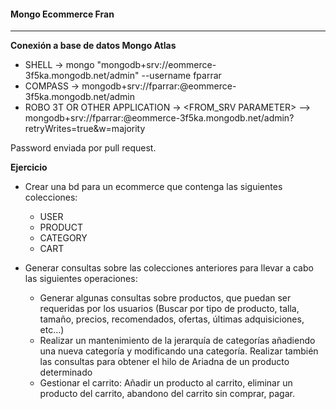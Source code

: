 #### Mongo Ecommerce Fran
---

__Conexión a base de datos Mongo Atlas__

- SHELL -> mongo "mongodb+srv://eommerce-3f5ka.mongodb.net/admin"  --username fparrar
- COMPASS -> mongodb+srv://fparrar:<password>@eommerce-3f5ka.mongodb.net/admin
- ROBO 3T OR OTHER APPLICATION -> <FROM_SRV PARAMETER> --> mongodb+srv://fparrar:<password>@eommerce-3f5ka.mongodb.net/admin?retryWrites=true&w=majority

Password enviada por pull request. 


__Ejercicio__

- Crear una bd para un ecommerce que contenga las siguientes colecciones:
  - USER
  - PRODUCT
  - CATEGORY
  - CART

- Generar consultas sobre las colecciones anteriores para llevar a cabo las siguientes operaciones:
  
  -  Generar algunas consultas sobre productos, que puedan ser requeridas por los usuarios (Buscar por tipo de producto, talla, tamaño, precios, recomendados, ofertas, últimas adquisiciones, etc…)
  -  Realizar un mantenimiento de la jerarquía de categorías añadiendo una nueva categoría y modificando una categoría. Realizar también las consultas para obtener el hilo de Ariadna de un producto determinado
  -  Gestionar el carrito: Añadir un producto al carrito, eliminar un producto del carrito, abandono del carrito sin comprar, pagar.

